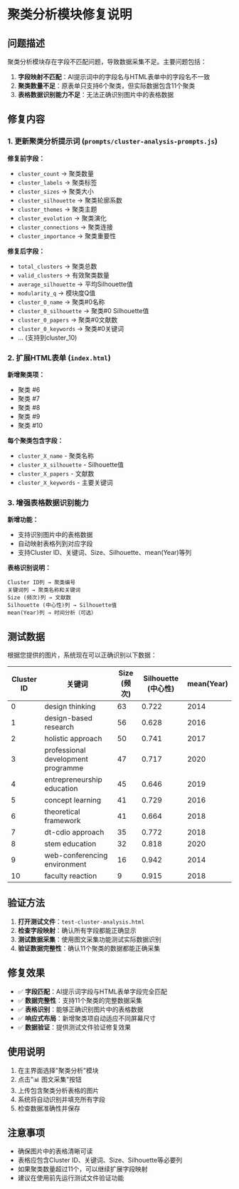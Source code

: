 # 聚类分析模块修复说明

## 问题描述

聚类分析模块存在字段不匹配问题，导致数据采集不足。主要问题包括：

1. **字段映射不匹配**：AI提示词中的字段名与HTML表单中的字段名不一致
2. **聚类数量不足**：原表单只支持6个聚类，但实际数据包含11个聚类
3. **表格数据识别能力不足**：无法正确识别图片中的表格数据

## 修复内容

### 1. 更新聚类分析提示词 (`prompts/cluster-analysis-prompts.js`)

**修复前字段：**
- `cluster_count` → 聚类数量
- `cluster_labels` → 聚类标签
- `cluster_sizes` → 聚类大小
- `cluster_silhouette` → 聚类轮廓系数
- `cluster_themes` → 聚类主题
- `cluster_evolution` → 聚类演化
- `cluster_connections` → 聚类连接
- `cluster_importance` → 聚类重要性

**修复后字段：**
- `total_clusters` → 聚类总数
- `valid_clusters` → 有效聚类数量
- `average_silhouette` → 平均Silhouette值
- `modularity_q` → 模块度Q值
- `cluster_0_name` → 聚类#0名称
- `cluster_0_silhouette` → 聚类#0 Silhouette值
- `cluster_0_papers` → 聚类#0文献数
- `cluster_0_keywords` → 聚类#0关键词
- ... (支持到cluster_10)

### 2. 扩展HTML表单 (`index.html`)

**新增聚类项：**
- 聚类 #6
- 聚类 #7
- 聚类 #8
- 聚类 #9
- 聚类 #10

**每个聚类包含字段：**
- `cluster_X_name` - 聚类名称
- `cluster_X_silhouette` - Silhouette值
- `cluster_X_papers` - 文献数
- `cluster_X_keywords` - 主要关键词

### 3. 增强表格数据识别能力

**新增功能：**
- 支持识别图片中的表格数据
- 自动映射表格列到对应字段
- 支持Cluster ID、关键词、Size、Silhouette、mean(Year)等列

**表格识别说明：**
```
Cluster ID列 → 聚类编号
关键词列 → 聚类名称和关键词
Size (频次)列 → 文献数
Silhouette (中心性)列 → Silhouette值
mean(Year)列 → 时间分析（可选）
```

## 测试数据

根据您提供的图片，系统现在可以正确识别以下数据：

| Cluster ID | 关键词 | Size (频次) | Silhouette (中心性) | mean(Year) |
|------------|--------|-------------|-------------------|------------|
| 0 | design thinking | 63 | 0.722 | 2014 |
| 1 | design-based research | 56 | 0.628 | 2016 |
| 2 | holistic approach | 50 | 0.741 | 2017 |
| 3 | professional development programme | 47 | 0.717 | 2020 |
| 4 | entrepreneurship education | 45 | 0.646 | 2019 |
| 5 | concept learning | 41 | 0.729 | 2016 |
| 6 | theoretical framework | 41 | 0.664 | 2018 |
| 7 | dt-cdio approach | 35 | 0.772 | 2018 |
| 8 | stem education | 32 | 0.818 | 2020 |
| 9 | web-conferencing environment | 16 | 0.942 | 2014 |
| 10 | faculty reaction | 9 | 0.915 | 2018 |

## 验证方法

1. **打开测试文件**：`test-cluster-analysis.html`
2. **检查字段映射**：确认所有字段都能正确显示
3. **测试数据采集**：使用图文采集功能测试实际数据识别
4. **验证数据完整性**：确认11个聚类的数据都能正确采集

## 修复效果

- ✅ **字段匹配**：AI提示词字段与HTML表单字段完全匹配
- ✅ **数据完整性**：支持11个聚类的完整数据采集
- ✅ **表格识别**：能够正确识别图片中的表格数据
- ✅ **响应式布局**：新增聚类项自动适应不同屏幕尺寸
- ✅ **数据验证**：提供测试文件验证修复效果

## 使用说明

1. 在主界面选择"聚类分析"模块
2. 点击"📊 图文采集"按钮
3. 上传包含聚类分析表格的图片
4. 系统将自动识别并填充所有字段
5. 检查数据准确性并保存

## 注意事项

- 确保图片中的表格清晰可读
- 表格应包含Cluster ID、关键词、Size、Silhouette等必要列
- 如果聚类数量超过11个，可以继续扩展字段映射
- 建议在使用前先运行测试文件验证功能
